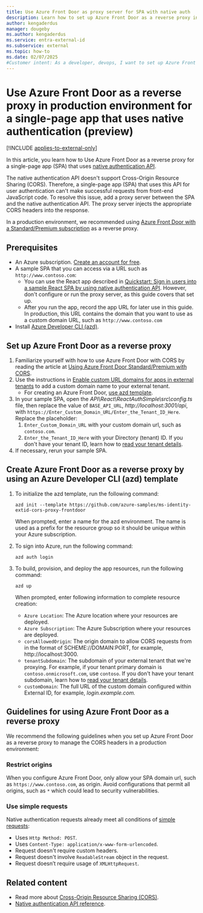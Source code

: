 ```yaml
---
title: Use Azure Front Door as proxy server for SPA with native auth
description: Learn how to set up Azure Front Door as a reverse proxy in a production environment for a single-page app that uses native authentication.
author: kengaderdus
manager: dougeby
ms.author: kengaderdus
ms.service: entra-external-id
ms.subservice: external
ms.topic: how-to
ms.date: 02/07/2025
#Customer intent: As a developer, devops, I want to set up Azure Front Door so that I can use it as a reverse proxy server for a single-page app that authenticates users by using native authentication API in a production environment
---
```


# Use Azure Front Door as a reverse proxy in production environment for a single-page app that uses native authentication (preview)

[!INCLUDE [applies-to-external-only](../external-id/includes/applies-to-external-only.md)]

In this article, you learn how to Use Azure Front Door as a reverse proxy for a single-page app (SPA) that uses [native authentication API](/entra/identity-platform/reference-native-authentication-api?toc=/entra/external-id/toc.json&bc=/entra/external-id/breadcrumb/toc.json).

The native authentication API doesn't support Cross-Origin Resource Sharing (CORS). Therefore, a single-page app (SPA) that uses this API for user authentication can't make successful requests from front-end JavaScript code. To resolve this issue, add a proxy server between the SPA and the native authentication API. The proxy server injects the appropriate CORS headers into the response.

In a production environment, we recommended using [Azure Front Door with a Standard/Premium subscription](/azure/frontdoor/standard-premium/troubleshoot-cross-origin-resources) as a reverse proxy.

## Prerequisites
- An Azure subscription. [Create an account for free](https://azure.microsoft.com/free/?ref=microsoft.com&utm_source=microsoft.com&utm_medium=docs&utm_campaign=visualstudio).
- A sample SPA that you can access via a URL such as `http://www.contoso.com`:
    - You can use the React app described in [Quickstart: Sign in users into a sample React SPA by using native authentication API](quickstart-native-authentication-single-page-app-react-sign-in.md). However, don't configure or run the proxy server, as this guide covers that set up.
    - After you run the app, record the app URL for later use in this guide. In production, this URL contains the domain that you want to use as a custom domain URL, such as `http://www.contoso.com`
- Install [Azure Developer CLI (azd)](/azure/developer/azure-developer-cli/install-azd?tabs=winget-windows%2Cbrew-mac%2Cscript-linux&pivots=os-windows).

## Set up Azure Front Door as a reverse proxy

1. Familiarize yourself with how to use Azure Front Door with CORS by reading the article at [Using Azure Front Door Standard/Premium with CORS](/azure/frontdoor/standard-premium/troubleshoot-cross-origin-resources).
1. Use the instructions in [Enable custom URL domains for apps in external tenants](../external-id/customers/how-to-custom-url-domain.md) to add a custom domain name to your external tenant.
    - For creating an Azure Front Door, [use azd template](#create-azure-front-door-as-a-reverse-proxy-by-using-an-azure-developer-cli-azd-template).
1. In your sample SPA, open the *API\React\ReactAuthSimple\src\config.ts* file, then replace the value of `BASE_API_URL`, *http://localhost:3001/api*, with `https://Enter_Custom_Domain_URL/Enter_the_Tenant_ID_Here`. Replace the placeholder:
    1. `Enter_Custom_Domain_URL` with your custom domain url, such as `contoso.com`.
    1. `Enter_the_Tenant_ID_Here` with your Directory (tenant) ID. If you don't have your tenant ID, learn how to [read your tenant details](../external-id/customers/how-to-create-external-tenant-portal.md#get-the-external-tenant-details).
1. If necessary, rerun your sample SPA. 

## Create Azure Front Door as a reverse proxy by using an Azure Developer CLI (azd) template

1. To initialize the azd template, run the following command:

    ```console
    azd init --template https://github.com/azure-samples/ms-identity-extid-cors-proxy-frontdoor
    ```

    When prompted, enter a name for the azd environment. The name is used as a prefix for the resource group so it should be unique within your Azure subscription.

1. To sign into Azure, run the following command:

    ```console
    azd auth login
    ```

1. To build, provision, and deploy the app resources, run the following command:

    ```console
    azd up
    ```

    When prompted, enter following information to complete resource creation:

    - `Azure Location`: The Azure location where your resources are deployed.
    - `Azure Subscription`: The Azure Subscription where your resources are deployed.
    - `corsAllowedOrigin`: The origin domain to allow CORS requests from in the format of SCHEME://DOMAIN:PORT, for example, http://localhost:3000.
    - `tenantSubdomain`: The subdomain of your external tenant that we're proxying. For example, if your tenant primary domain is `contoso.onmicrosoft.com`, use `contoso`. If you don't have your tenant subdomain, learn how to [read your tenant details](../external-id/customers/how-to-create-external-tenant-portal.md#get-the-external-tenant-details).
    - `customDomain`: The full URL of the custom domain configured within External ID, for example, _login.example.com._

## Guidelines for using Azure Front Door as a reverse proxy 

We recommend the following guidelines when you set up Azure Front Door as a reverse proxy to manage the CORS headers in a production environment:

### Restrict origins

When you configure Azure Front Door, only allow your SPA domain url, such as `https://www.contoso.com`, as origin. Avoid configurations that permit all origins, such as `*` which could lead to security vulnerabilities.

### Use simple requests

 Native authentication requests already meet all conditions of [simple requests](https://developer.mozilla.org/docs/Web/HTTP/CORS#simple_requests):

- Uses `Http Method: POST`.
- Uses `Content-Type: application/x-www-form-urlencoded`.
- Request doesn't require custom headers. 
- Request doesn't involve `ReadableStream` object in the request. 
- Request doesn’t require usage of `XMLHttpRequest`.  

## Related content
- Read more about [Cross-Origin Resource Sharing (CORS)](https://developer.mozilla.org/docs/Web/HTTP/CORS).
- [Native authentication API reference](/entra/identity-platform/reference-native-authentication-api?toc=/entra/external-id/toc.json&bc=/entra/external-id/breadcrumb/toc.json).
